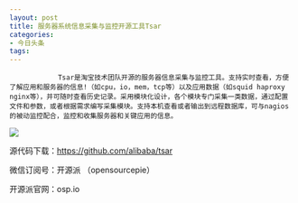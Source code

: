 ```yaml
---
layout: post
title: 服务器系统信息采集与监控开源工具Tsar
categories:
- 今日头条
tags:
---
```

				Tsar是淘宝技术团队开源的服务器信息采集与监控工具。支持实时查看，方便了解应用和服务器的信息!（如cpu，io，mem，tcp等）以及应用数据（如squid haproxy nginx等），并可随时查看历史记录。采用模块化设计，各个模块专门采集一类数据，通过配置文件和参数，或者根据需求编写采集模块。支持本机查看或者输出到远程数据库，可与nagios的被动监控配合，监控和收集服务器和关键应用的信息。

![](http://p3.pstatp.com/large/9700002efa35b7c852e)

源代码下载：https://github.com/alibaba/tsar

微信订阅号：开源派 （opensourcepie）

开源派官网：osp.io